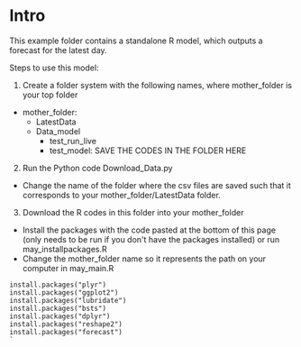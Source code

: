# Intro

This example folder contains a standalone R model, which outputs a forecast for the latest day.

Steps to use this model:

1. Create a folder system with the following names, where mother_folder is your top folder
  - mother_folder: 
    - LatestData
    - Data_model
      - test_run_live
      - test_model: SAVE THE CODES IN THE FOLDER HERE
    
2. Run the Python code Download_Data.py
  - Change the name of the folder where the csv files are saved such that it corresponds to your mother_folder/LatestData folder.

3. Download the R codes in this  folder into your mother_folder
  - Install the packages with the code pasted at the bottom of this page (only needs to be run if you don't have the packages installed) or run may_installpackages.R
  - Change the mother_folder name so it represents the path on your computer in may_main.R






```{r}
install.packages("plyr")
install.packages("ggplot2")
install.packages("lubridate")
install.packages("bsts")
install.packages("dplyr")
install.packages("reshape2")
install.packages("forecast")
`
